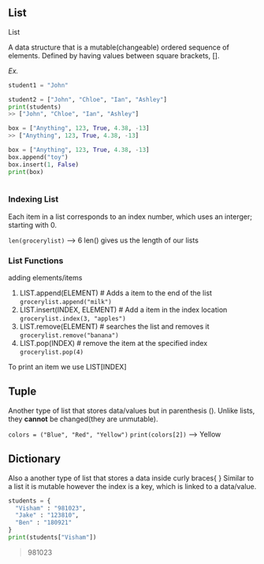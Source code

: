 ## List

List

A data structure that is a mutable(changeable) ordered sequence of elements. Defined by having values between square brackets, [].

*Ex.*
```python
student1 = "John"

student2 = ["John", "Chloe", "Ian", "Ashley"]
print(students)
>> ["John", "Chloe", "Ian", "Ashley"]

box = ["Anything", 123, True, 4.38, -13]
>> ["Anything", 123, True, 4.38, -13] 

box = ["Anything", 123, True, 4.38, -13]
box.append("toy")
box.insert(1, False)
print(box)
 
```
### Indexing List
Each item in a list corresponds to an index number, which uses an interger; starting with 0.

`len(grocerylist)` --> 6
len() gives us the length of our lists

### List Functions

adding elements/items
1. LIST.append(ELEMENT) # Adds a item to the end of the list
`grocerylist.append("milk")`
2. LIST.insert(INDEX, ELEMENT) #  Add a item in the index location
`grocerylist.index(3, "apples")`
3. LIST.remove(ELEMENT) # searches the list and removes it
`grocerylist.remove("banana")`
4. LIST.pop(INDEX) # remove the item at the specified index
`grocerylist.pop(4)`

To print an item we use LIST[INDEX]

## Tuple

Another type of list that stores data/values but in parenthesis (). 
Unlike lists, they __cannot__ be changed(they are unmutable).

`colors = ("Blue", "Red", "Yellow")`
`print(colors[2])` --> Yellow

## Dictionary
Also a another type of list that stores a data inside curly braces{ }
Similar to a list it is mutable however the index is a key, which is linked to a data/value.

```python
students = {
  "Visham" : "981023",
  "Jake" : "123810",
  "Ben" : "180921"
}
print(students["Visham"])
```
> 981023